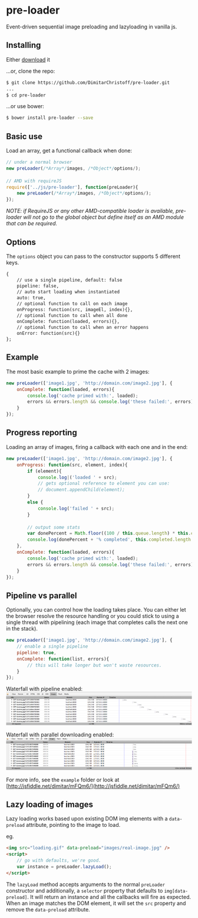 pre-loader
==========

Event-driven sequential image preloading and lazyloading in vanilla js.

## Installing

Either [download](https://github.com/DimitarChristoff/pre-loader/releases) it

...or, clone the repo:
```sh
$ git clone https://github.com/DimitarChristoff/pre-loader.git
...
$ cd pre-loader
```

...or use bower:

```sh
$ bower install pre-loader --save
```

## Basic use

Load an array, get a functional callback when done:

```javascript
// under a normal browser
new preLoader(/*Array*/images, /*Object*/options/);

// AMD with requireJS
require(['../js/pre-loader'], function(preLoader){
	new preLoader(/*Array*/images, /*Object*/options/);
});
```

_NOTE: if RequireJS or any other AMD-compatible loader is available, pre-loader will not go to the global object but define
itself as an AMD module that can be required._


## Options

The `options` object you can pass to the constructor supports 5 different keys.

```
{
	// use a single pipeline, default: false
	pipeline: false,
	// auto start loading when instantiated
	auto: true,
	// optional function to call on each image
	onProgress: function(src, imageEl, index){},
	// optional function to call when all done
	onComplete: function(loaded, errors){},
	// optional function to call when an error happens
	onError: function(src){}
};
```

## Example

The most basic example to prime the cache with 2 images:

```javascript
new preLoader(['image1.jpg', 'http://domain.com/image2.jpg'], {
	onComplete: function(loaded, errors){
		console.log('cache primed with:', loaded);
		errors && errors.length && console.log('these failed:', errors);
	}
});
```

## Progress reporting

Loading an array of images, firing a callback with each one and in the end:

```javascript
new preLoader(['image1.jpg', 'http://domain.com/image2.jpg'], {
	onProgress: function(src, element, index){
		if (element){
			console.log|('loaded ' + src);
			// gets optional reference to element you can use:
			// document.appendChild(element);
		}
		else {
			console.log('failed ' + src);
		}

		// output some stats
		var donePercent = Math.floor((100 / this.queue.length) * this.completed.length);
		console.log(donePercent + '% completed', this.completed.length + this.errors.length + ' / ' + this.queue.length + ' done');
	},
	onComplete: function(loaded, errors){
		console.log('cache primed with:', loaded);
		errors && errors.length && console.log('these failed:', errors);
	}
});
```

## Pipeline vs parallel

Optionally, you can control how the loading takes place. You can either let the browser resolve the resource handling or you could stick to using a single thread with pipelining (each image that completes calls the next one in the stack).

```javascript
new preLoader(['image1.jpg', 'http://domain.com/image2.jpg'], {
	// enable a single pipeline
	pipeline: true,
	onComplete: function(list, errors){
		// this will take longer but won't waste resources.
	}
});
```

Waterfall with pipeline enabled:
![pipeline](example/images/pipeline-waterfall.jpg)

Waterfall with parallel downloading enabled:
![parallel](example/images/parallel-waterfall.jpg)



For more info, see the `example` folder or look at [http://jsfiddle.net/dimitar/mFQm6/](http://jsfiddle.net/dimitar/mFQm6/)

## Lazy loading of images

Lazy loading works based upon existing DOM img elements with a `data-preload` attribute, pointing to the image to load.

eg.

```html
<img src="loading.gif" data-preload="images/real-image.jpg" />
<script>
	// go with defaults, we're good.
	var instance = preLoader.lazyLoad();
</script>
```

The `lazyLoad` method accepts arguments to the normal `preLoader` constructor and additionally, a `selector` property
that defaults to `img[data-preload]`. It will return an instance and all the callbacks will fire as expected. When
an image matches the DOM element, it will set the `src` property and remove the `data-preload` attribute.